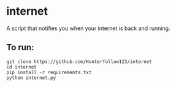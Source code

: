 # internet
A script that notifies you when your internet is back and running.  

## To run:
```git clone https://github.com/Hunterfollow123/internet```  
```cd internet```  
```pip install -r requirements.txt```  
```python internet.py```
